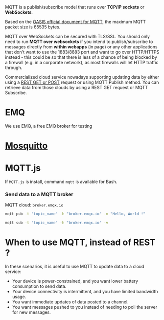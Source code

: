 MQTT is a publish/subscribe model that runs over **TCP/IP sockets** or **WebSockets**. 

Based on the [OASIS official document for MQTT](http://docs.oasis-open.org/mqtt/mqtt/v5.0/mqtt-v5.0.html), the maximum MQTT packet size is 65535 bytes.

MQTT over WebSockets can be secured with TLS/SSL. You should only need to run **MQTT over websockets** if you intend to publish/subscribe to messages directly from **within webapps** (in page) or any other applications that don't want to use the 1883/8883 port and want to go over HTTP/HTTPS instead - this could be so that there is less of a chance of being blocked by a firewall (e.g. in a corporate network), as most firewalls will let HTTP traffic through.

Commercialized cloud service nowadays supporting updating data by either using a [REST GET or POST]() request or using MQTT Publish method. You can retrieve data from those clouds by using a REST GET request or MQTT Subscribe.

# EMQ
We use EMQ, a free EMQ broker for testing
# [Mosquitto](Mosquitto.md)

# MQTT.js
If ``MQTT.js`` is install, command ``mqtt`` is available for Bash.

### Send data to a MQTT broker

MQTT cloud: ``broker.emqx.io``

```sh
mqtt pub -t "topic_name" -h "broker.emqx.io" -m "Hello, World !"
```

```sh
mqtt sub -t "topic_name" -h "broker.emqx.io" -v
```
# When to use MQTT, instead of REST ?

In these scenarios, it is useful to use MQTT to update data to a cloud service:
* Your device is power-constrained, and you want lower battery consumption to send data.
* Your device connectivity is intermittent, and you have limited bandwidth usage.
* You want immediate updates of data posted to a channel.
* You want messages pushed to you instead of needing to poll the server for new messages.
